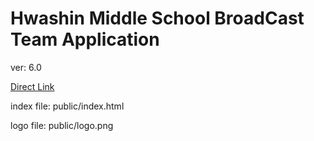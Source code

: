 # Hwashin Middle School BroadCast Team Application

ver: 6.0

[Direct Link](https://hbroadcast.obtuse.kr)

index file: public/index.html

logo file: public/logo.png
